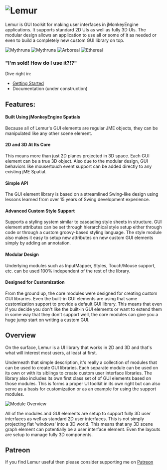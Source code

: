 #      ![Lemur](http://i.imgur.com/2Pur3pG.png) 

Lemur is GUI toolkit for making user interfaces in jMonkeyEngine applications.  It supports standard 2D UIs as well as fully 3D UIs.  The modular design allows an application to use all or some of it as needed or even to build a completely new custom GUI library on top.

![Mythruna](http://i.imgur.com/xlhbDgL.png) ![Mythruna](http://i.imgur.com/5wFF4YY.png) 
![Arboreal](http://i.imgur.com/2O0Ivmq.png) ![Ethereal](http://i.imgur.com/zrYgDgI.png)

### "I'm sold! How do I use it?!?"

Dive right in:
* [Getting Started](https://github.com/jMonkeyEngine-Contributions/Lemur/wiki/Getting-Started)
* Documentation (under construction)

## Features:

#### Built Using jMonkeyEngine Spatials
Because all of Lemur's GUI elements are regular JME objects, they can be manipulated like any other scene element.

#### 2D and 3D At Its Core
This means more than just 2D planes projected in 3D space.   Each GUI element can be a true 3D object.  Also
due to the modular design, GUI behaviors like mouse/touch event support can be added directly to any existing
jME Spatial.

#### Simple API
The GUI element library is based on a streamlined Swing-like design using lessons learned from over 15 years of Swing development experience.

#### Advanced Custom Style Support
Supports a styling system similar to cascading style sheets in structure.  GUI element attributes can be set through hierarchical style setup either through code or through a custom groovy-based styling language.  The style module also makes it easy to setup new attributes on new custom GUI elements simply by adding an annotation.

#### Modular Design
Underlying modules such as InputMapper, Styles, Touch/Mouse support, etc. can be used 100% independent of the rest of the library.

#### Designed for Customization
From the ground up, the core modules were designed for creating custom GUI libraries.  Even the built-in GUI elements are using that same customization support to provide a default GUI library.  This means that even if you decide you don't like the built-in GUI elements or want to extend them in some way that they don't support well, the core modules can give you a huge jump start on writing a custom GUI.

## Overview

On the surface, Lemur is a UI library that works in 2D and 3D and that's what will interest
most users, at least at first.

Underneath that simple description, it's really a collection of modules that can be used to 
create GUI libraries.  Each separate module can be used on its own or with its siblings to create 
custom user interface libraries.  The library also includes its own first 
class set of of GUI elements based on those modules.  This is forms a proper 
UI toolkit in its own right but can also serve as a basis for customization or 
as an example for using the support modules.

![Module Overview](http://i.imgur.com/Q7OYlBn.png)

All of the modules and GUI elements are setup to support fully 3D user interfaces as well as 
standard 2D user interfaces.  This is not simply projecting flat 'windows' into a 3D world.  This 
means that any 3D scene graph element can potentially be a user interface element.  Even 
the layouts are setup to manage fully 3D components.

## Patreon

If you find Lemur useful then please consider supporting me on [Patreon](https://www.patreon.com/pspeed42?ty=h)
